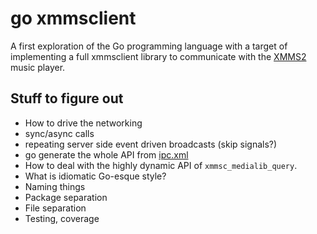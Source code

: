 # go xmmsclient

A first exploration of the Go programming language with a target of implementing a full xmmsclient library to communicate with the [XMMS2](https://github.com/xmms2/xmms2-devel) music player.

## Stuff to figure out

* How to drive the networking
 * sync/async calls
 * repeating server side event driven broadcasts (skip signals?)
* go generate the whole API from [ipc.xml](https://github.com/xmms2/xmms2-devel/blob/master/src/ipc.xml)
* How to deal with the highly dynamic API of `xmmsc_medialib_query`.
* What is idiomatic Go-esque style?
 * Naming things
 * Package separation
 * File separation
* Testing, coverage
